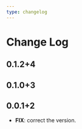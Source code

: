 ```yaml
---
type: changelog
---
```


# Change Log

## 0.1.2+4

## 0.1.0+3

## 0.0.1+2

 - **FIX**: correct the version.

